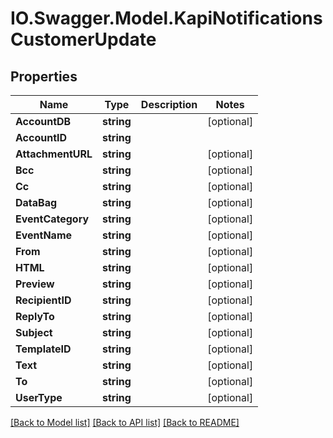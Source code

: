 # IO.Swagger.Model.KapiNotificationsCustomerUpdate
## Properties

Name | Type | Description | Notes
------------ | ------------- | ------------- | -------------
**AccountDB** | **string** |  | [optional] 
**AccountID** | **string** |  | 
**AttachmentURL** | **string** |  | [optional] 
**Bcc** | **string** |  | [optional] 
**Cc** | **string** |  | [optional] 
**DataBag** | **string** |  | [optional] 
**EventCategory** | **string** |  | [optional] 
**EventName** | **string** |  | [optional] 
**From** | **string** |  | [optional] 
**HTML** | **string** |  | [optional] 
**Preview** | **string** |  | [optional] 
**RecipientID** | **string** |  | [optional] 
**ReplyTo** | **string** |  | [optional] 
**Subject** | **string** |  | [optional] 
**TemplateID** | **string** |  | [optional] 
**Text** | **string** |  | [optional] 
**To** | **string** |  | [optional] 
**UserType** | **string** |  | [optional] 

[[Back to Model list]](../README.md#documentation-for-models) [[Back to API list]](../README.md#documentation-for-api-endpoints) [[Back to README]](../README.md)

